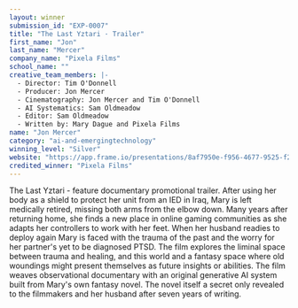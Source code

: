 ```yaml
---
layout: winner
submission_id: "EXP-0007"
title: "The Last Yztari · Trailer"
first_name: "Jon"
last_name: "Mercer"
company_name: "Pixela Films"
school_name: ""
creative_team_members: |-
  - Director: Tim O'Donnell
  - Producer: Jon Mercer
  - Cinematography: Jon Mercer and Tim O'Donnell
  - AI Systematics: Sam Oldmeadow
  - Editor: Sam Oldmeadow
  - Written by: Mary Dague and Pixela Films
name: "Jon Mercer"
category: "ai-and-emergingtechnology"
winning_level: "Silver"
website: "https://app.frame.io/presentations/8af7950e-f956-4677-9525-f2d1b3e18b7b"
credited_winner: "Pixela Films"
---
```


The Last Yztari - feature documentary promotional trailer. After using her body as a shield to protect her unit from an IED in Iraq, Mary is left medically retired, missing both arms from the elbow down. Many years after returning home, she finds a new place in online gaming communities as she adapts her controllers to work with her feet. When her husband readies to deploy again Mary is faced with the trauma of the past and the worry for her partner's yet to be diagnosed PTSD. The film explores the liminal space between trauma and healing, and this world and a fantasy space where old woundings might present themselves as future insights or abilities. The film weaves observational documentary with an original generative AI system built from Mary's own fantasy novel. The novel itself a secret only revealed to the filmmakers and her husband after seven years of writing.
